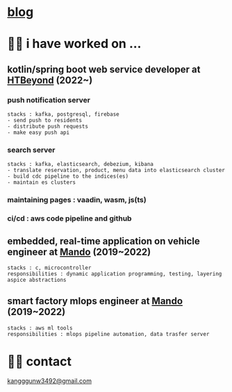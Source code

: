 # [blog](https://r3g492.github.io/skills-github-pages/)

# 🐱‍🚀 i have worked on ...  
## kotlin/spring boot web service developer at [HTBeyond](https://htbeyond.com/) (2022~)  
### push notification server  
    stacks : kafka, postgresql, firebase
    - send push to residents
    - distribute push requests
    - make easy push api
### search server
    stacks : kafka, elasticsearch, debezium, kibana
    - translate reservation, product, menu data into elasticsearch cluster
    - build cdc pipeline to the indices(es)
    - maintain es clusters
### maintaining pages : vaadin, wasm, js(ts)  
### ci/cd : aws code pipeline and github  
## embedded, real-time application on vehicle engineer at [Mando](https://www.hlmando.com/ko/main.do) (2019~2022)  
    stacks : c, microcontroller
    responsibilities : dynamic application programming, testing, layering aspice abstractions
## smart factory mlops engineer at [Mando](https://www.hlmando.com/ko/main.do) (2019~2022)  
    stacks : aws ml tools 
    responsibilities : mlops pipeline automation, data trasfer server  
  
# 🐱‍👤 contact  
kangggunw3492@gmail.com

